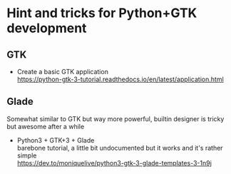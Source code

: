 # Hint and tricks for Python+GTK development

## GTK
- Create a basic GTK application  
    https://python-gtk-3-tutorial.readthedocs.io/en/latest/application.html

## Glade
Somewhat similar to GTK but way more powerful, builtin designer is tricky but awesome after a while
- Python3 + GTK+3 + Glade  
    barebone tutorial, a little bit undocumented but it works and it's rather simple  
    https://dev.to/moniquelive/python3-gtk-3-glade-templates-3-1n9j

